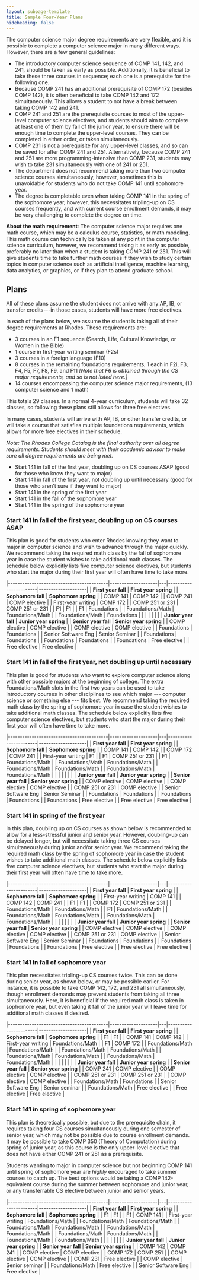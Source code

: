 ```yaml
---
layout: subpage-template
title: Sample Four-Year Plans
hideheading: false
---
```

<style>
table {
  border: 1px solid black;
  padding: 5px;
  margin-bottom: 2em;
}

td, th {
  border: 2px solid black;
  padding: 5px;
}
</style>

The computer science major degree requirements are very flexible, and it is possible to complete
a computer science major in many different ways.  However, there are a few general guidelines:

- The introductory computer science sequence of COMP 141, 142, and 241, should be taken as early as possible.
  Additionally, it is beneficial to take these three courses in sequence; each one is a prerequisite for the following one.
- Because COMP 241 has an additional prerequisite of COMP 172 (besides COMP 142), it is often beneficial to take COMP 142 and 172 simultaneously.
  This allows a student to not have a break between taking COMP 142 and 241.
- COMP 241 and 251 are the prerequisite courses to most of the upper-level computer science electives, and students should aim to complete
  at least one of them by fall of the junior year, to ensure there will be enough time to complete the upper-level courses.  They can be completed in
  either order, or taken simultaneously.
- COMP 231 is not a prerequisite for any upper-level classes, and so can be saved for after COMP 241 and 251.  Alternatively, because
  COMP 241 and 251 are more programming-intensive than COMP 231, students may wish to take 231 simultaneously with one of 241 or 251.
- The department does not recommend taking more than two computer science courses simultaneously, however, sometimes this is unavoidable
  for students who do not take COMP 141 until sophomore year.
- The degree is completable even when taking COMP 141 in the spring of the sophomore year, however, this necessitates tripling-up on CS 
  courses frequently, and with current course enrollment demands, it may be very challenging to complete the degree on time.

**About the math requirement**: The computer science major requires one math course, which may be a calculus course, statistics,
or math modeling.  This math course can technically be taken at any point in the computer science curriculum, however, we recommend taking
it as early as possible, preferably no later than when a student is taking COMP 241 or 251.  This will give students time to take further
math courses if they wish to study certain topics in computer science such as artificial intelligence, machine learning, data analytics, or graphics,
or if they plan to attend graduate school.
   
## Plans
   
All of these plans assume the student does not arrive with any AP, IB, or transfer credits---in 
those cases, students will have more free electives.

In each of the plans below, we assume the student is taking all of their degree requirements at Rhodes.  These
requirements are:
- 3 courses in an F1 sequence (Search, Life, Cultural Knowledge, or Women in the Bible)
- 1 course in first-year writing seminar (F2s)
- 3 courses in a foreign language (F10)
- 8 courses in the remaining foundations requirements; 1 each in F2i, F3, F4, F5, F7, F8, F9, and F11 *[Note that F6 is obtained through the CS major requirements, and so is not listed here.]*
- 14 courses encompassing the computer science major requirements, (13 computer science and 1 math)

This totals 29 classes.  In a normal 4-year curriculum, students will take 32 classes, so following these plans still allows for three free electives.

In many cases, students will arrive with AP, IB, or other transfer credits, or will take a course that satisfies multiple foundations requirements, which allows for
more free electives in their schedule.

*Note: The Rhodes College Catalog is the final authority over all degree requirements.  Students should meet with
their academic advisor to make sure all degree requirements are being met.*

- Start 141 in fall of the first year, doubling up on CS courses ASAP (good for those who know they want to major)
- Start 141 in fall of the first year, not doubling up until necessary (good for those who aren't sure if they want to major)
- Start 141 in the spring of the first year
- Start 141 in the fall of the sophomore year
- Start 141 in the spring of the sophomore year

### Start 141 in fall of the first year, doubling up on CS courses ASAP

This plan is good for students who enter Rhodes knowing they want to major in computer science and wish to advance through
the major quickly.  We recommend taking the required math class by the fall of sophomore year in case the student wishes
to take additional math classes.  The schedule below explicitly lists five computer science electives, but students who start the major
during their first year will often have time to take more.

|------------------------------------------|--------------------|---|-----------------------|--------------------|
| **First year fall**                      | **First year spring**  | | **Sophomore fall**    | **Sophomore spring**   |
| COMP 141                                 | COMP 142             |   | COMP 241              | COMP elective      |
| First-year writing                       | COMP 172             |   | COMP 251 or 231       | COMP 251 or 231    |
| F1                                       | F1                   |   | F1                    | Foundations        |
| Foundations/Math                         | Foundations/Math     |   | Foundations/Math      | Foundations        |
|                                          |                      |   |                       |                    |
| **Junior year fall**                     | **Junior year spring** | | **Senior year fall**  | **Senior year spring** |
| COMP elective                            | COMP elective        |   | COMP elective         | COMP elective      |
| Foundations                              | Foundations          |   | Senior Software Eng   | Senior Seminar     |
| Foundations                              | Foundations          |   | Foundations           | Foundations   |
| Foundations                              | Free elective        |   | Free elective         | Free elective      |

### Start 141 in fall of the first year, not doubling up until necessary

This plan is good for students who want to explore computer science along with other possible majors at the beginning
of college.  The extra Foundations/Math slots in the first two years can be used to take introductory courses in other disciplines to
see which major --- computer science or something else --- fits best.  We recommend taking the required math class by the 
spring of sophomore year in case the student wishes
to take additional math classes.  The schedule below explicitly lists five computer science electives, but students who start the major
during their first year will often have time to take more.

|------------------------------------------|--------------------|---|-----------------------|--------------------|
| **First year fall**                      | **First year spring**  | | **Sophomore fall**    | **Sophomore spring**   |
| COMP 141                                 | COMP 142             |   | COMP 172              | COMP 241      |
| First-year writing                       | F1                   |   | F1                    | COMP 251 or 231    |
| F1                                       | Foundations/Math     |   | Foundations/Math      | Foundations/Math   |
| Foundations/Math                         | Foundations/Math     |   | Foundations/Math      | Foundations/Math   |
|                                          |                      |   |                       |                    |
| **Junior year fall**                     | **Junior year spring** | | **Senior year fall**  | **Senior year spring** |
| COMP elective                            | COMP elective        |   | COMP elective         | COMP elective      |
| COMP 251 or 231                          | COMP elective        |   | Senior Software Eng   | Senior Seminar     |
| Foundations                              | Foundations          |   | Foundations           | Foundations        |
| Foundations                              | Free elective        |   | Free elective         | Free elective      |

### Start 141 in spring of the first year

In this plan, doubling up on CS courses as shown below is recommended to allow for a less-stressful junior and senior year.
However, doubling-up can be delayed longer, but will necessitate taking three CS courses simultaneously during junior and/or
senior year.  We recommend taking the required math class by the 
spring of sophomore year in case the student wishes
to take additional math classes.  The schedule below explicitly lists five computer science electives, but students who start the major
during their first year will often have time to take more.
                               
|------------------------------------------|--------------------|---|-----------------------|--------------------|
| **First year fall**                      | **First year spring**  | | **Sophomore fall**    | **Sophomore spring**   |
| First-year writing                       | COMP 141             |   | COMP 142              | COMP 241      |
| F1                                       | F1                   |   | COMP 172              | COMP 251 or 231    |
| Foundations/Math                         | Foundations/Math     |   | F1                    | Foundations/Math   |
| Foundations/Math                         | Foundations/Math     |   | Foundations/Math      | Foundations/Math   |
|                                          |                      |   |                       |                    |
| **Junior year fall**                     | **Junior year spring** | | **Senior year fall**  | **Senior year spring** |
| COMP elective                            | COMP elective        |   | COMP elective         | COMP elective      |
| COMP 251 or 231                          | COMP elective        |   | Senior Software Eng   | Senior Seminar     |
| Foundations                              | Foundations          |   | Foundations           | Foundations        |
| Foundations                              | Free elective        |   | Free elective         | Free elective      |

### Start 141 in fall of sophomore year

This plan necessitates tripling-up CS courses twice.  This can be done during senior year, as shown below, or may be 
possible earlier.  For instance, it is possible to take COMP 142, 172, and 231 all simultaneously, though enrollment
demands may prevent students from taking all three simultaneously.  Here, it is beneficial if the required math class
is taken in sophomore year, but even taking it fall of the junior year will leave time for additional math classes
if desired.

|------------------------------------------|--------------------|---|-----------------------|--------------------|
| **First year fall**                      | **First year spring**  | | **Sophomore fall**    | **Sophomore spring**   |
| F1                                       | F1                   |   | COMP 141              | COMP 142      |
| First-year writing                       | Foundations/Math     |   | F1                    | COMP 172    |
| Foundations/Math                         | Foundations/Math     |   | Foundations/Math      | Foundations/Math   |
| Foundations/Math                         | Foundations/Math     |   | Foundations/Math      | Foundations/Math   |
|                                          |                      |   |                       |                    |
| **Junior year fall**                     | **Junior year spring** | | **Senior year fall**  | **Senior year spring** |
| COMP 241                                 | COMP elective        |   | COMP elective         | COMP elective      |
| COMP 251 or 231                          | COMP 251 or 231      |   | COMP elective         | COMP elective      |
| Foundations/Math                         | Foundations          |   | Senior Software Eng   | Senior seminar     |
| Foundations/Math                         | Free elective        |   | Free elective         | Free elective      |

### Start 141 in spring of sophomore year

This plan is theoretically possible, but due to the prerequisite chain, it requires taking four CS courses simultaneously
during one semester of senior year, which may not be possible due to course enrollment demands.  It may be possible to take
COMP 350 (Theory of Computation) during spring of junior year, as this course is the only upper-level elective that does not have
either COMP 241 or 251 as a prerequisite.

Students wanting to major in computer science but not beginning COMP 141 until spring of sophomore year are *highly* encouraged
to take summer courses to catch up.  The best options would be taking a COMP 142-equivalent course during the summer between sophomore
and junior year, or any transferrable CS elective between junior and senior years.

|------------------------------------------|--------------------|---|-----------------------|--------------------|
| **First year fall**                      | **First year spring**  | | **Sophomore fall**    | **Sophomore spring**   |
| F1                                       | F1                   |   | F1                    | COMP 141      |
| First-year writing                       | Foundations/Math     |   | Foundations/Math      | Foundations/Math    |
| Foundations/Math                         | Foundations/Math     |   | Foundations/Math      | Foundations/Math   |
| Foundations/Math                         | Foundations/Math     |   | Foundations/Math      | Foundations/Math   |
|                                          |                      |   |                       |                    |
| **Junior year fall**                     | **Junior year spring** | | **Senior year fall**  | **Senior year spring** |
| COMP 142                                 | COMP 241             |   | COMP elective         | COMP elective      |
| COMP 172                                 | COMP 251             |   | COMP elective         | COMP elective      |
| COMP 231                                 | Free elective        |   | COMP elective         | Senior seminar     |
| Foundations/Math                         | Free elective        |   | Senior Software Eng   | Free elective      |
